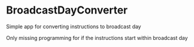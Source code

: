 # BroadcastDayConverter
Simple app for converting instructions to broadcast day

Only missing programming for if the instructions start within broadcast day
